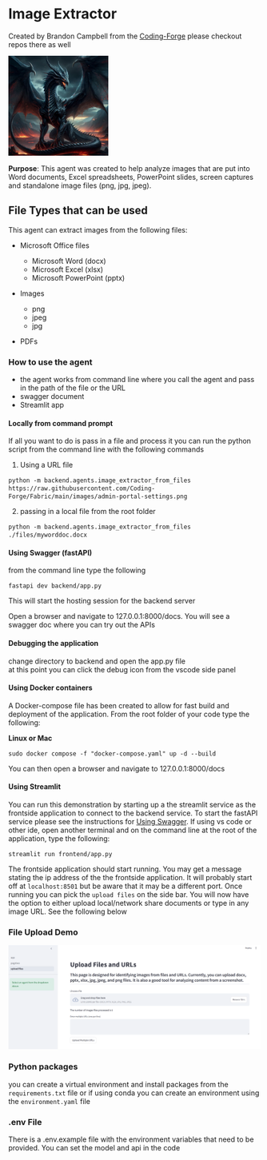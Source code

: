 # Image Extractor  
Created by Brandon Campbell from the [Coding-Forge](https://github.com/Coding-Forge) please checkout repos there as well 

<img src="../../images/ancalagon_the_black.jpeg" alt="Ancalgaon the Black" width="200" height="200">

**Purpose**: This agent was created to help analyze images that are put into Word documents, Excel spreadsheets, PowerPoint slides, screen captures and standalone image files (png, jpg, jpeg).  

## File Types that can be used

This agent can extract images from the following files:
- Microsoft Office files
    - Microsoft Word (docx)  
    - Microsoft Excel (xlsx)
    - Microsoft PowerPoint (pptx)   

- Images
    - png
    - jpeg
    - jpg

- PDFs  

### How to use the agent  
- the agent works from command line where you call the agent and pass in the path of the file or the URL
- swagger document
- Streamlit app


#### Locally from command prompt

If all you want to do is pass in a file and process it you can run the python script from the command line with the following commands  
1. Using a URL file
```plaintext
python -m backend.agents.image_extractor_from_files https://raw.githubusercontent.com/Coding-Forge/Fabric/main/images/admin-portal-settings.png
```
2. passing in a local file from the root folder
```plaintext
python -m backend.agents.image_extractor_from_files ./files/myworddoc.docx
```

#### Using Swagger (fastAPI)

from the command line type the following
```plaintext
fastapi dev backend/app.py
```
This will start the hosting session for the backend server

Open a browser and navigate to 127.0.0.1:8000/docs. You will see a swagger doc where you can try out the APIs

#### Debugging the application  
change directory to backend and open the app.py file  
at this point you can click the debug icon from the vscode side panel  

#### Using Docker containers  

A Docker-compose file has been created to allow for fast build and deployment of the application. From the root folder of your code type the following:

**Linux or Mac** 
```plaintext
sudo docker compose -f "docker-compose.yaml" up -d --build
```

You can then open a browser and navigate to 127.0.0.1:8000/docs 

#### Using Streamlit  
You can run this demonstration by starting up a the streamlit service as the frontside application to connect to the backend service. To start the fastAPI service please see the instructions for [Using Swagger](#using-swagger-fastapi). If using vs code or other ide, open another terminal and on the command line at the root of the application, type the following:
```plaintext
streamlit run frontend/app.py
```

The frontside application should start running. You may get a message stating the ip address of the the frontside application. It will probably start off at `localhost:8501` but be aware that it may be a different port. Once running you can pick the `upload files` on the side bar. You will now have the option to either upload local/network share documents or type in any image URL. See the following below
### File Upload Demo
![Screenshot of file upload](../../images/upload_files.png)

### Python packages
you can create a virtual environment and install packages from the `requirements.txt` file or if using conda you can create an environment using the `environment.yaml` file

### .env File  
There is a .env.example file with the environment variables that need to be provided. You can set the model and api in the code  





